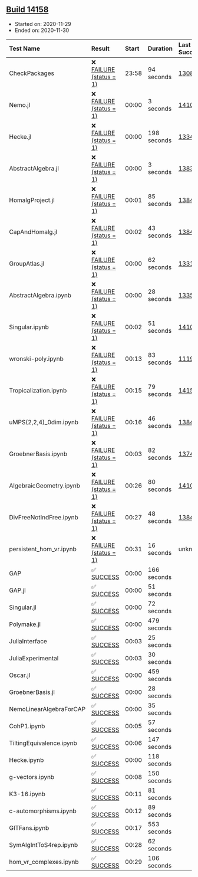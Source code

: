 ## [Build 14158](https://oscarci.mathematik.uni-kl.de/job/oscar/14158/)

* Started on: 2020-11-29
* Ended on: 2020-11-30

| Test Name    | Result | Start | Duration | Last Success | First Failure |
|:-------------|:-------|:------|:---------|:-------------|:--------------|
| CheckPackages | ❌ [FAILURE (status = 1)](https://oscarci.mathematik.uni-kl.de/job/oscar/14158/artifact/logs/build-14158/CheckPackages.log) | 23:58 | 94 seconds | [13085](https://oscarci.mathematik.uni-kl.de/job/oscar/13085/) | [13086](https://oscarci.mathematik.uni-kl.de/job/oscar/13086/) |
| Nemo.jl | ❌ [FAILURE (status = 1)](https://oscarci.mathematik.uni-kl.de/job/oscar/14158/artifact/logs/build-14158/Nemo.jl.log) | 00:00 | 3 seconds | [14101](https://oscarci.mathematik.uni-kl.de/job/oscar/14101/) | [14102](https://oscarci.mathematik.uni-kl.de/job/oscar/14102/) |
| Hecke.jl | ❌ [FAILURE (status = 1)](https://oscarci.mathematik.uni-kl.de/job/oscar/14158/artifact/logs/build-14158/Hecke.jl.log) | 00:00 | 198 seconds | [13341](https://oscarci.mathematik.uni-kl.de/job/oscar/13341/) | [13342](https://oscarci.mathematik.uni-kl.de/job/oscar/13342/) |
| AbstractAlgebra.jl | ❌ [FAILURE (status = 1)](https://oscarci.mathematik.uni-kl.de/job/oscar/14158/artifact/logs/build-14158/AbstractAlgebra.jl.log) | 00:00 | 3 seconds | [13837](https://oscarci.mathematik.uni-kl.de/job/oscar/13837/) | [13838](https://oscarci.mathematik.uni-kl.de/job/oscar/13838/) |
| HomalgProject.jl | ❌ [FAILURE (status = 1)](https://oscarci.mathematik.uni-kl.de/job/oscar/14158/artifact/logs/build-14158/HomalgProject.jl.log) | 00:01 | 85 seconds | [13845](https://oscarci.mathematik.uni-kl.de/job/oscar/13845/) | [13846](https://oscarci.mathematik.uni-kl.de/job/oscar/13846/) |
| CapAndHomalg.jl | ❌ [FAILURE (status = 1)](https://oscarci.mathematik.uni-kl.de/job/oscar/14158/artifact/logs/build-14158/CapAndHomalg.jl.log) | 00:02 | 43 seconds | [13845](https://oscarci.mathematik.uni-kl.de/job/oscar/13845/) | [13846](https://oscarci.mathematik.uni-kl.de/job/oscar/13846/) |
| GroupAtlas.jl | ❌ [FAILURE (status = 1)](https://oscarci.mathematik.uni-kl.de/job/oscar/14158/artifact/logs/build-14158/GroupAtlas.jl.log) | 00:00 | 62 seconds | [13311](https://oscarci.mathematik.uni-kl.de/job/oscar/13311/) | [13312](https://oscarci.mathematik.uni-kl.de/job/oscar/13312/) |
| AbstractAlgebra.ipynb | ❌ [FAILURE (status = 1)](https://oscarci.mathematik.uni-kl.de/job/oscar/14158/artifact/logs/build-14158/AbstractAlgebra.ipynb.log) | 00:00 | 28 seconds | [13355](https://oscarci.mathematik.uni-kl.de/job/oscar/13355/) | [13356](https://oscarci.mathematik.uni-kl.de/job/oscar/13356/) |
| Singular.ipynb | ❌ [FAILURE (status = 1)](https://oscarci.mathematik.uni-kl.de/job/oscar/14158/artifact/logs/build-14158/Singular.ipynb.log) | 00:02 | 51 seconds | [14101](https://oscarci.mathematik.uni-kl.de/job/oscar/14101/) | [14102](https://oscarci.mathematik.uni-kl.de/job/oscar/14102/) |
| wronski-poly.ipynb | ❌ [FAILURE (status = 1)](https://oscarci.mathematik.uni-kl.de/job/oscar/14158/artifact/logs/build-14158/wronski-poly.ipynb.log) | 00:13 | 83 seconds | [11192](https://oscarci.mathematik.uni-kl.de/job/oscar/11192/) | [11193](https://oscarci.mathematik.uni-kl.de/job/oscar/11193/) |
| Tropicalization.ipynb | ❌ [FAILURE (status = 1)](https://oscarci.mathematik.uni-kl.de/job/oscar/14158/artifact/logs/build-14158/Tropicalization.ipynb.log) | 00:15 | 79 seconds | [14157](https://oscarci.mathematik.uni-kl.de/job/oscar/14157/) | [14158](https://oscarci.mathematik.uni-kl.de/job/oscar/14158/) |
| uMPS(2,2,4)_0dim.ipynb | ❌ [FAILURE (status = 1)](https://oscarci.mathematik.uni-kl.de/job/oscar/14158/artifact/logs/build-14158/uMPS-2-2-4-_0dim.ipynb.log) | 00:16 | 46 seconds | [13841](https://oscarci.mathematik.uni-kl.de/job/oscar/13841/) | [13842](https://oscarci.mathematik.uni-kl.de/job/oscar/13842/) |
| GroebnerBasis.ipynb | ❌ [FAILURE (status = 1)](https://oscarci.mathematik.uni-kl.de/job/oscar/14158/artifact/logs/build-14158/GroebnerBasis.ipynb.log) | 00:03 | 82 seconds | [13748](https://oscarci.mathematik.uni-kl.de/job/oscar/13748/) | [13749](https://oscarci.mathematik.uni-kl.de/job/oscar/13749/) |
| AlgebraicGeometry.ipynb | ❌ [FAILURE (status = 1)](https://oscarci.mathematik.uni-kl.de/job/oscar/14158/artifact/logs/build-14158/AlgebraicGeometry.ipynb.log) | 00:26 | 80 seconds | [14101](https://oscarci.mathematik.uni-kl.de/job/oscar/14101/) | [14102](https://oscarci.mathematik.uni-kl.de/job/oscar/14102/) |
| DivFreeNotIndFree.ipynb | ❌ [FAILURE (status = 1)](https://oscarci.mathematik.uni-kl.de/job/oscar/14158/artifact/logs/build-14158/DivFreeNotIndFree.ipynb.log) | 00:27 | 48 seconds | [13845](https://oscarci.mathematik.uni-kl.de/job/oscar/13845/) | [13846](https://oscarci.mathematik.uni-kl.de/job/oscar/13846/) |
| persistent_hom_vr.ipynb | ❌ [FAILURE (status = 1)](https://oscarci.mathematik.uni-kl.de/job/oscar/14158/artifact/logs/build-14158/persistent_hom_vr.ipynb.log) | 00:31 | 16 seconds | unknown | unknown |
| GAP | ✅ [SUCCESS](https://oscarci.mathematik.uni-kl.de/job/oscar/14158/artifact/logs/build-14158/GAP.log) | 00:00 | 166 seconds |  |  |
| GAP.jl | ✅ [SUCCESS](https://oscarci.mathematik.uni-kl.de/job/oscar/14158/artifact/logs/build-14158/GAP.jl.log) | 00:00 | 51 seconds |  |  |
| Singular.jl | ✅ [SUCCESS](https://oscarci.mathematik.uni-kl.de/job/oscar/14158/artifact/logs/build-14158/Singular.jl.log) | 00:00 | 72 seconds |  |  |
| Polymake.jl | ✅ [SUCCESS](https://oscarci.mathematik.uni-kl.de/job/oscar/14158/artifact/logs/build-14158/Polymake.jl.log) | 00:00 | 479 seconds |  |  |
| JuliaInterface | ✅ [SUCCESS](https://oscarci.mathematik.uni-kl.de/job/oscar/14158/artifact/logs/build-14158/JuliaInterface.log) | 00:03 | 25 seconds |  |  |
| JuliaExperimental | ✅ [SUCCESS](https://oscarci.mathematik.uni-kl.de/job/oscar/14158/artifact/logs/build-14158/JuliaExperimental.log) | 00:03 | 30 seconds |  |  |
| Oscar.jl | ✅ [SUCCESS](https://oscarci.mathematik.uni-kl.de/job/oscar/14158/artifact/logs/build-14158/Oscar.jl.log) | 00:00 | 459 seconds |  |  |
| GroebnerBasis.jl | ✅ [SUCCESS](https://oscarci.mathematik.uni-kl.de/job/oscar/14158/artifact/logs/build-14158/GroebnerBasis.jl.log) | 00:00 | 28 seconds |  |  |
| NemoLinearAlgebraForCAP | ✅ [SUCCESS](https://oscarci.mathematik.uni-kl.de/job/oscar/14158/artifact/logs/build-14158/NemoLinearAlgebraForCAP.log) | 00:00 | 35 seconds |  |  |
| CohP1.ipynb | ✅ [SUCCESS](https://oscarci.mathematik.uni-kl.de/job/oscar/14158/artifact/logs/build-14158/CohP1.ipynb.log) | 00:05 | 57 seconds |  |  |
| TiltingEquivalence.ipynb | ✅ [SUCCESS](https://oscarci.mathematik.uni-kl.de/job/oscar/14158/artifact/logs/build-14158/TiltingEquivalence.ipynb.log) | 00:06 | 147 seconds |  |  |
| Hecke.ipynb | ✅ [SUCCESS](https://oscarci.mathematik.uni-kl.de/job/oscar/14158/artifact/logs/build-14158/Hecke.ipynb.log) | 00:00 | 118 seconds |  |  |
| g-vectors.ipynb | ✅ [SUCCESS](https://oscarci.mathematik.uni-kl.de/job/oscar/14158/artifact/logs/build-14158/g-vectors.ipynb.log) | 00:08 | 150 seconds |  |  |
| K3-16.ipynb | ✅ [SUCCESS](https://oscarci.mathematik.uni-kl.de/job/oscar/14158/artifact/logs/build-14158/K3-16.ipynb.log) | 00:11 | 81 seconds |  |  |
| c-automorphisms.ipynb | ✅ [SUCCESS](https://oscarci.mathematik.uni-kl.de/job/oscar/14158/artifact/logs/build-14158/c-automorphisms.ipynb.log) | 00:12 | 89 seconds |  |  |
| GITFans.ipynb | ✅ [SUCCESS](https://oscarci.mathematik.uni-kl.de/job/oscar/14158/artifact/logs/build-14158/GITFans.ipynb.log) | 00:17 | 553 seconds |  |  |
| SymAlgIntToS4rep.ipynb | ✅ [SUCCESS](https://oscarci.mathematik.uni-kl.de/job/oscar/14158/artifact/logs/build-14158/SymAlgIntToS4rep.ipynb.log) | 00:28 | 62 seconds |  |  |
| hom_vr_complexes.ipynb | ✅ [SUCCESS](https://oscarci.mathematik.uni-kl.de/job/oscar/14158/artifact/logs/build-14158/hom_vr_complexes.ipynb.log) | 00:29 | 106 seconds |  |  |

